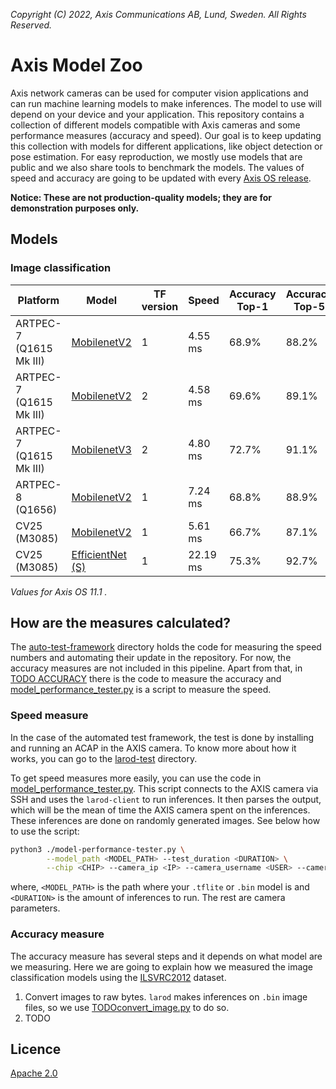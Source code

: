 *Copyright (C) 2022, Axis Communications AB, Lund, Sweden. All Rights Reserved.*

# Axis Model Zoo

Axis network cameras can be used for computer vision applications and can run machine learning models to make inferences. The model to use will depend on your device and your application. This repository contains a collection of different models compatible with Axis cameras and some performance measures (accuracy and speed). Our goal is to keep updating this collection with models for different applications, like object detection or pose estimation. For easy reproduction, we mostly use models that are public and we also share tools to benchmark the models. The values of speed and accuracy are going to be updated with every [Axis OS release](https://help.axis.com/axis-os-release-notes).

**Notice: These are not production-quality models; they are for demonstration purposes only.**

## Models

### Image classification

| Platform | Model | TF version | Speed | Accuracy Top-1 | Accuracy Top-5 |
| ------------- | ------------- | ------------- | ------------- | ------------ | ------------ |
| ARTPEC-7 (Q1615 Mk III) | [MobilenetV2](https://raw.githubusercontent.com/google-coral/test_data/master/mobilenet_v2_1.0_224_quant_edgetpu.tflite) | 1 | <!--A7_tf1_mnv2--> 4.55 ms <!--end_A7_tf1_mnv2--> | 68.9% | 88.2% |
| ARTPEC-7 (Q1615 Mk III) | [MobilenetV2](https://raw.githubusercontent.com/google-coral/test_data/master/tf2_mobilenet_v2_1.0_224_ptq_edgetpu.tflite)  | 2 | <!--A7_tf2_mnv2--> 4.58 ms <!--end_A7_tf2_mnv2--> | 69.6%  | 89.1%  |
| ARTPEC-7 (Q1615 Mk III) | [MobilenetV3](https://raw.githubusercontent.com/google-coral/test_data/master/tf2_mobilenet_v3_edgetpu_1.0_224_ptq_edgetpu.tflite) | 2 | <!--A7_tf2_mnv3--> 4.80 ms <!--end_A7_tf2_mnv3--> | 72.7% | 91.1% |
| ARTPEC-8 (Q1656) | [MobilenetV2](https://raw.githubusercontent.com/google-coral/test_data/master/mobilenet_v2_1.0_224_quant.tflite) | 1 | <!--A8_tf1_mnv2--> 7.24 ms <!--end_A8_tf1_mnv2--> | 68.8% | 88.9% |
| CV25 (M3085) | [MobilenetV2](https://acap-ml-model-storage.s3.amazonaws.com/mobilenetv2_cavalry.bin) | 1 | <!--cv25_tf1_mnv2--> 5.61 ms <!--end_cv25_tf1_mnv2--> | 66.7% | 87.1% |
| CV25 (M3085) | [EfficientNet (S)](https://acap-ml-model-storage.s3.amazonaws.com/EfficientNet-S.bin)  | 1 | <!--cv25_tf1_ens--> 22.19 ms <!--end_cv25_tf1_ens--> | 75.3% | 92.7% |

*Values for Axis OS <!--fw_version--> 11.1 <!--fw_version-->.*

## How are the measures calculated?

The [auto-test-framework](./scripts/auto-test-framework) directory holds the code for measuring the speed numbers and automating their update in the repository. For now, the accuracy measures are not included in this pipeline. Apart from that, in [TODO ACCURACY](.) there is the code to measure the accuracy and [model_performance_tester.py](./scripts/model_performance_tester.py) is a script to measure the speed.

### Speed measure

In the case of the automated test framework, the test is done by installing and running an ACAP in the AXIS camera. To know more about how it works, you can go to the [larod-test](./scripts/auto-test-framework/larod-test) directory.

To get speed measures more easily, you can use the code in [model_performance_tester.py](./scripts/model_performance_tester.py). This script connects to the AXIS camera via SSH and uses the `larod-client` to run inferences. It then parses the output, which will be the mean of time the AXIS camera spent on the inferences. These inferences are done on randomly generated images. See below how to use the script:

```sh
python3 ./model-performance-tester.py \
        --model_path <MODEL_PATH> --test_duration <DURATION> \
        --chip <CHIP> --camera_ip <IP> --camera_username <USER> --camera_password <PASS> --camera_port <SSH_PORT>
```

where, `<MODEL_PATH>` is the path where your `.tflite` or `.bin` model is and `<DURATION>` is the amount of inferences to run. The rest are camera parameters.

### Accuracy measure

The accuracy measure has several steps and it depends on what model are we measuring. Here we are going to explain how we measured the image classification models using the [ILSVRC2012](https://www.image-net.org/index.php) dataset.

1. Convert images to raw bytes. `larod` makes inferences on `.bin` image files, so we use [TODOconvert_image.py](.) to do so.
2. TODO

## Licence

[Apache 2.0](./LICENSE)
